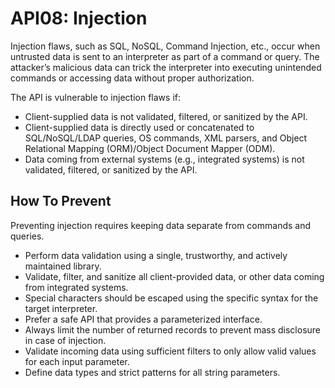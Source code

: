 # API08: Injection

Injection flaws, such as SQL, NoSQL, Command Injection, etc., occur when untrusted data is sent to an interpreter as part of a command or query. The attacker’s malicious data can trick the interpreter into executing unintended commands or accessing data without proper authorization.

The API is vulnerable to injection flaws if:

* Client-supplied data is not validated, filtered, or sanitized by the API.
* Client-supplied data is directly used or concatenated to SQL/NoSQL/LDAP queries, OS commands, XML parsers, and Object Relational Mapping (ORM)/Object Document Mapper (ODM).
* Data coming from external systems (e.g., integrated systems) is not validated, filtered, or sanitized by the API.

## How To Prevent

Preventing injection requires keeping data separate from commands and queries.

* Perform data validation using a single, trustworthy, and actively maintained library.
* Validate, filter, and sanitize all client-provided data, or other data coming from integrated systems.
* Special characters should be escaped using the specific syntax for the target interpreter.
* Prefer a safe API that provides a parameterized interface.
* Always limit the number of returned records to prevent mass disclosure in case of injection.
* Validate incoming data using sufficient filters to only allow valid values for each input parameter.
* Define data types and strict patterns for all string parameters.